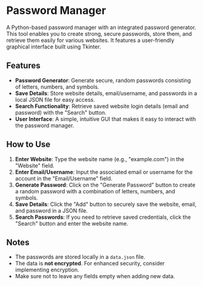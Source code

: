 # Password Manager

A Python-based password manager with an integrated password generator. This tool enables you to create strong, secure passwords, store them, and retrieve them easily for various websites. It features a user-friendly graphical interface built using Tkinter.

## Features
- **Password Generator**: Generate secure, random passwords consisting of letters, numbers, and symbols.
- **Save Details**: Store website details, email/username, and passwords in a local JSON file for easy access.
- **Search Functionality**: Retrieve saved website login details (email and password) with the "Search" button.
- **User Interface**: A simple, intuitive GUI that makes it easy to interact with the password manager.

## How to Use
1. **Enter Website**: Type the website name (e.g., "example.com") in the "Website" field.
2. **Enter Email/Username**: Input the associated email or username for the account in the "Email/Username" field.
3. **Generate Password**: Click on the "Generate Password" button to create a random password with a combination of letters, numbers, and symbols.
4. **Save Details**: Click the "Add" button to securely save the website, email, and password in a JSON file.
5. **Search Passwords**: If you need to retrieve saved credentials, click the "Search" button and enter the website name.

## Notes
- The passwords are stored locally in a `data.json` file.
- The data is **not encrypted**. For enhanced security, consider implementing encryption.
- Make sure not to leave any fields empty when adding new data.
